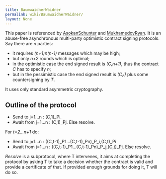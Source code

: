 ```yaml
---
title: BaumwaidnerWaidner
permalink: wiki/BaumwaidnerWaidner/
layout: None
---
```


This paper is referenced by [AsokanSchunter](/wiki/AsokanSchunter "wikilink")
and [MukhamedovRyan](/wiki/MukhamedovRyan "wikilink"). It is an abuse-free
asynchronous multi-party optimistic contract signing protocols. Say
there are *n* parties:

-   it requires *(n+1)n(n-1)* messages which may be high;
-   but only *n+2* rounds which is optimal;
-   in the optimistic case the end signed result is *(C,n+1)*, thus the
    contract *C* has to specify *n*;
-   but in the pessimistic case the end signed result is *(C,i)* plus
    some countersigning by *T*.

It uses only standard asymmetric cryptography.

Outline of the protocol
-----------------------

-   Send to j=1...n : (C,1)\_Pi.
-   Await from j=1...n : (C,1)\_Pj. Else resolve.

For *t=2...n+1* do:

-   Send to j=1...n : ((C,t-1)\_P1...(C,t-1)\_Pn)\_P\_i,(C,t)\_Pi
-   Await from j=1...n : ((C,t-1)\_P1...(C,t-1)\_Pn)\_P\_j,(C,t)\_Pj.
    Else resolve.

*Resolve* is a subprotocol, where T intervenes, it aims at completing
the protocol by asking T to take a decision whether the contract is
valid and provide a certificate of that. If provided enough grounds for
doing it, T will do so.
